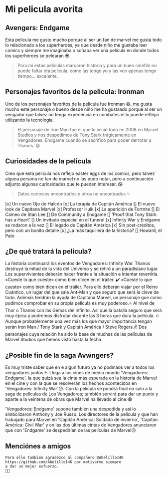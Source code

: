# Mi pelicula avorita
## Avengers: Endgame
Esta pelicula me gusto mucho porque al ser un fan de marvel me gusta todo lo relacionado a los superheroes, ya que desde niño me gustaba leer comics y siempre me imaginaba o soñaba  ver una pelicula en donde todos los superheroes se pelearan :sunglasses:.  

>Para mí estas películas marcaron historia y para un buen cinéfilo no puede faltar eta pelicula, como las tengo yo y las veo apenas tengo tiempo... excelente. 

## Personajes favoritos de la pelicula: Ironman
Uno de los personajes favoritos de la pelicula fue Ironman :smile:, me gusta mucho este personaje o bueno desde niño me ha gustaado porque al ser un vengador que talvez no tenga experiencia en combates el lo puede reflejar utilizando la tecnologia. 

>El personaje de Iron Man fue el que lo inició todo en 2008 en Marvel Studios y nos despedimos de Tony Stark trágicamente en Vengadores: Endgame cuando se sacrificó para poder derrotar a Thanos. :smile:

## Curiosidades de la pelicula
Creo que esta pelicula nos reflejo easter eggs de los comics, pero talvez alguna persona no fan de marvel no las pudo notar, pero a continuación adjunto algunas curiosidades que te pueden interesar. :scream:

>Datos curiosios encontrados y otros no encontrados  :sparkles:

[x]  Un nuevo Ojo de Halcón
[x]  La terapia de Capitán América
[] El nuevo look de Capitana Marvel
[x] Professor Hulk
[x] La aparición de Fortnite
[] El Cameo de Stan Lee
[] De Community a Endgame
[] 'Proof that Tony Stark has a Heart'
[] Un invitado especial en el funeral
[x] Infinity War y Endgame se rodaron a la vez
[] El legado de Capitán América
[x] Sin post-créditos, pero con un bonito detalle
[x] ¿La más taquillera de la historia?
[] Howard, el Pato
## ¿De qué tratará la película?
La historia continuará los eventos de Vengadores: Infinity War. Thanos destruyó la mitad de la vida del Universo y se retiró a un paradisíaco lugar. Los supervivientes deberán hacer frente a la situación e intentar revertirla. «Cueste lo que cueste» como bien dicen en el tráiler. 
    ✔️ «Cueste lo que cueste» como bien dicen en el tráiler.
Para ello deberán viajar por el Reino Cuántico, un lugar del que sale Ant-Man y que seguro que será la clave de todo. Además tendrán la ayuda de Capitana Marvel, un personaje que como pudimos comprobar en su propia película es muy poderoso.:star: Al nivel de Thor o Thanos con las Gemas del Infinito. Así que la batalla seguro que será muy épica y podremos disfrutar durante las 3 horas que dura la película.  :fire: Aunque probablemente una vez más los que mayor importancia tengan serán Iron Man / Tony Stark y Capitán América / Steve Rogers.:v: Dos personajes cuya relación ha sido la base de muchas de las películas de Marvel Studios que hemos visto hasta la fecha.

## ¿Posible fin de la saga Avwngers?
Es muy triste saber que en e algun futuro ya no podmaos ver a todos los vengadores juntos F.
Llega a los cines de medio mundo 'Vengadores: Endgame', la que quizá sea la cinta más esperada en la historia de Marvel en el cine y con la que se resolverán los hechos acontecidos en 'Vengadores: Infinity War':hushed:. Con la película se pondrá final no solo a la saga de películas de Los Vengadores; también servirá para dar un punto y aparte a la veintena de obras que Marvel ha llevado al cine.:sob:

'Vengadores: Endgame' supone también una despedida y así lo simbolizaron Anthony y Joe Russo. Los directores de la película y que han trabajado para Marvel en 'Capitán América: Soldado de invierno', 'Capitán América: Civil War' y en las dos últimas cintas de Vengadores anunciaron que con 'Endgame' se despedirían de las películas de Marvel:disappointed_relieved:
## Menciónes a amigos 
    Para ello también agradezco al compañero @Abelillo14K https://github.com/Abelillo14K por motivarme siempre
    a dar un mejor esfuerzo.
    👩‍💻